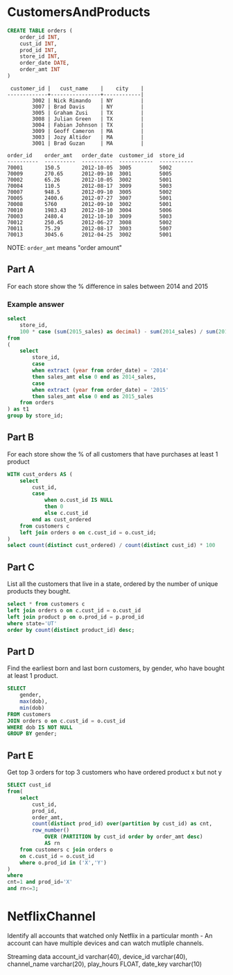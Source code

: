 
# CustomersAndProducts

```sql
CREATE TABLE orders (
    order_id INT,
    cust_id INT,
    prod_id INT,
    store_id INT,
    order_date DATE,
    order_amt INT
)
```


```
 customer_id |   cust_name    |    city    |
-------------+----------------+------------|
        3002 | Nick Rimando   | NY         |
        3007 | Brad Davis     | NY         |
        3005 | Graham Zusi    | TX         |
        3008 | Julian Green   | TX         |
        3004 | Fabian Johnson | TX         |
        3009 | Geoff Cameron  | MA         |
        3003 | Jozy Altidor   | MA         |
        3001 | Brad Guzan     | MA         |
```

```
order_id    order_amt   order_date  customer_id  store_id
----------  ----------  ----------  -----------  -----------
70001       150.5       2012-10-05  3005         5002
70009       270.65      2012-09-10  3001         5005
70002       65.26       2012-10-05  3002         5001
70004       110.5       2012-08-17  3009         5003
70007       948.5       2012-09-10  3005         5002
70005       2400.6      2012-07-27  3007         5001
70008       5760        2012-09-10  3002         5001
70010       1983.43     2012-10-10  3004         5006
70003       2480.4      2012-10-10  3009         5003
70012       250.45      2012-06-27  3008         5002
70011       75.29       2012-08-17  3003         5007
70013       3045.6      2012-04-25  3002         5001
```

NOTE: `order_amt` means "order amount"

## Part A

For each store show the % difference in sales between 2014 and 2015
### Example answer


```sql
select 
    store_id, 
    100 * case (sum(2015_sales) as decimal) - sum(2014_sales) / sum(2014_sales)
from
(
    select 
        store_id, 
        case 
        when extract (year from order_date) = '2014' 
        then sales_amt else 0 end as 2014_sales,
        case 
        when extract (year from order_date) = '2015' 
        then sales_amt else 0 end as 2015_sales
    from orders
) as t1
group by store_id;
```

## Part B

For each store show the % of all customers that have purchases at least 1 product

```sql
WITH cust_orders AS (
    select 
        cust_id, 
        case 
            when o.cust_id IS NULL
            then 0 
            else c.cust_id 
        end as cust_ordered
    from customers c 
    left join orders o on c.cust_id = o.cust_id;
)
select count(distinct cust_ordered) / count(distinct cust_id) * 100


```

## Part C

List all the customers that live in a state, ordered by the number of unique products they bought.

```sql
select * from customers c
left join orders o on c.cust_id = o.cust_id
left join product p on o.prod_id = p.prod_id
where state='UT'
order by count(distinct product_id) desc;
```

## Part D

Find the earliest born and last born customers, by gender, who have bought at least 1 product.


```sql
SELECT
    gender, 
    max(dob), 
    min(dob)
FROM customers 
JOIN orders o on c.cust_id = o.cust_id
WHERE dob IS NOT NULL
GROUP BY gender;
```

## Part E

Get top 3 orders for top 3 customers who have ordered product x but not y


```sql
SELECT cust_id
from(
    select 
        cust_id, 
        prod_id, 
        order_amt,
        count(distinct prod_id) over(partition by cust_id) as cnt, 
        row_number() 
            OVER (PARTITION by cust_id order by order_amt desc) 
            AS rn
    from customers c join orders o
    on c.cust_id = o.cust_id
    where o.prod_id in ('X','Y')
) 
where 
cnt=1 and prod_id='X'
and rn<=3;
```

# NetflixChannel

Identify all accounts that watched only Netflix in a particular month - An account 
can have multiple devices and can watch mutliple channels.

Streaming data
account_id varchar(40),
device_id varchar(40),
channel_name varchar(20),
play_hours FLOAT,
date_key varchar(10)
